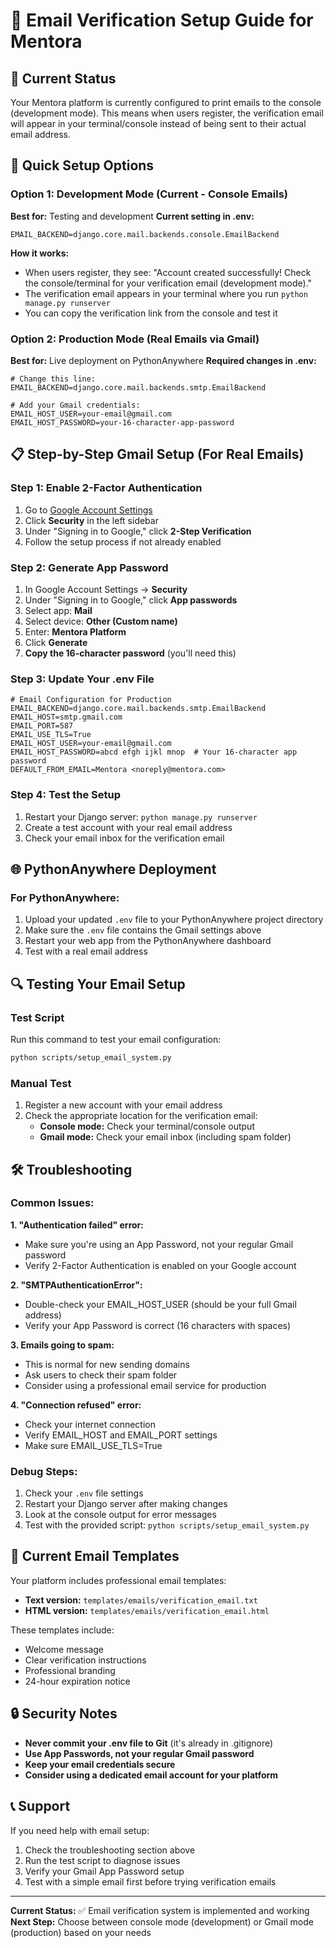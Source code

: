 # 📧 Email Verification Setup Guide for Mentora

## 🔧 Current Status
Your Mentora platform is currently configured to print emails to the console (development mode). This means when users register, the verification email will appear in your terminal/console instead of being sent to their actual email address.

## 🚀 Quick Setup Options

### Option 1: Development Mode (Current - Console Emails)
**Best for:** Testing and development
**Current setting in .env:**
```
EMAIL_BACKEND=django.core.mail.backends.console.EmailBackend
```

**How it works:**
- When users register, they see: "Account created successfully! Check the console/terminal for your verification email (development mode)."
- The verification email appears in your terminal where you run `python manage.py runserver`
- You can copy the verification link from the console and test it

### Option 2: Production Mode (Real Emails via Gmail)
**Best for:** Live deployment on PythonAnywhere
**Required changes in .env:**

```env
# Change this line:
EMAIL_BACKEND=django.core.mail.backends.smtp.EmailBackend

# Add your Gmail credentials:
EMAIL_HOST_USER=your-email@gmail.com
EMAIL_HOST_PASSWORD=your-16-character-app-password
```

## 📋 Step-by-Step Gmail Setup (For Real Emails)

### Step 1: Enable 2-Factor Authentication
1. Go to [Google Account Settings](https://myaccount.google.com/)
2. Click **Security** in the left sidebar
3. Under "Signing in to Google," click **2-Step Verification**
4. Follow the setup process if not already enabled

### Step 2: Generate App Password
1. In Google Account Settings → **Security**
2. Under "Signing in to Google," click **App passwords**
3. Select app: **Mail**
4. Select device: **Other (Custom name)**
5. Enter: **Mentora Platform**
6. Click **Generate**
7. **Copy the 16-character password** (you'll need this)

### Step 3: Update Your .env File
```env
# Email Configuration for Production
EMAIL_BACKEND=django.core.mail.backends.smtp.EmailBackend
EMAIL_HOST=smtp.gmail.com
EMAIL_PORT=587
EMAIL_USE_TLS=True
EMAIL_HOST_USER=your-email@gmail.com
EMAIL_HOST_PASSWORD=abcd efgh ijkl mnop  # Your 16-character app password
DEFAULT_FROM_EMAIL=Mentora <noreply@mentora.com>
```

### Step 4: Test the Setup
1. Restart your Django server: `python manage.py runserver`
2. Create a test account with your real email address
3. Check your email inbox for the verification email

## 🌐 PythonAnywhere Deployment

### For PythonAnywhere:
1. Upload your updated `.env` file to your PythonAnywhere project directory
2. Make sure the `.env` file contains the Gmail settings above
3. Restart your web app from the PythonAnywhere dashboard
4. Test with a real email address

## 🔍 Testing Your Email Setup

### Test Script
Run this command to test your email configuration:
```bash
python scripts/setup_email_system.py
```

### Manual Test
1. Register a new account with your email address
2. Check the appropriate location for the verification email:
   - **Console mode:** Check your terminal/console output
   - **Gmail mode:** Check your email inbox (including spam folder)

## 🛠️ Troubleshooting

### Common Issues:

**1. "Authentication failed" error:**
- Make sure you're using an App Password, not your regular Gmail password
- Verify 2-Factor Authentication is enabled on your Google account

**2. "SMTPAuthenticationError":**
- Double-check your EMAIL_HOST_USER (should be your full Gmail address)
- Verify your App Password is correct (16 characters with spaces)

**3. Emails going to spam:**
- This is normal for new sending domains
- Ask users to check their spam folder
- Consider using a professional email service for production

**4. "Connection refused" error:**
- Check your internet connection
- Verify EMAIL_HOST and EMAIL_PORT settings
- Make sure EMAIL_USE_TLS=True

### Debug Steps:
1. Check your `.env` file settings
2. Restart your Django server after making changes
3. Look at the console output for error messages
4. Test with the provided script: `python scripts/setup_email_system.py`

## 📝 Current Email Templates

Your platform includes professional email templates:
- **Text version:** `templates/emails/verification_email.txt`
- **HTML version:** `templates/emails/verification_email.html`

These templates include:
- Welcome message
- Clear verification instructions
- Professional branding
- 24-hour expiration notice

## 🔒 Security Notes

- **Never commit your .env file to Git** (it's already in .gitignore)
- **Use App Passwords, not your regular Gmail password**
- **Keep your email credentials secure**
- **Consider using a dedicated email account for your platform**

## 📞 Support

If you need help with email setup:
1. Check the troubleshooting section above
2. Run the test script to diagnose issues
3. Verify your Gmail App Password setup
4. Test with a simple email first before trying verification emails

---

**Current Status:** ✅ Email verification system is implemented and working
**Next Step:** Choose between console mode (development) or Gmail mode (production) based on your needs
